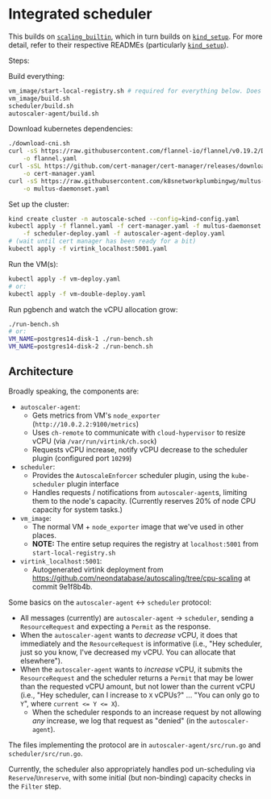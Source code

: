 # Integrated scheduler

This builds on [`scaling_builtin`], which in turn builds on [`kind_setup`]. For more detail, refer
to their respective READMEs (particularly [`kind_setup`]).

[`scaling_builtin`]: ../scaling_builtin
[`kind_setup`]: ../kind_setup

Steps:

Build everything:

```sh
vm_image/start-local-registry.sh # required for everything below. Does nothing on repeat
vm_image/build.sh
scheduler/build.sh
autoscaler-agent/build.sh
```

Download kubernetes dependencies:

```sh
./download-cni.sh
curl -sS https://raw.githubusercontent.com/flannel-io/flannel/v0.19.2/Documentation/kube-flannel.yml \
    -o flannel.yaml
curl -sSL https://github.com/cert-manager/cert-manager/releases/download/v1.8.2/cert-manager.yaml \
    -o cert-manager.yaml
curl -sS https://raw.githubusercontent.com/k8snetworkplumbingwg/multus-cni/master/deployments/multus-daemonset.yml \
    -o multus-daemonset.yaml
```

Set up the cluster:

```sh
kind create cluster -n autoscale-sched --config=kind-config.yaml
kubectl apply -f flannel.yaml -f cert-manager.yaml -f multus-daemonset.yaml \
    -f scheduler-deploy.yaml -f autoscaler-agent-deploy.yaml
# (wait until cert manager has been ready for a bit)
kubectl apply -f virtink_localhost:5001.yaml
```

Run the VM(s):

```sh
kubectl apply -f vm-deploy.yaml
# or:
kubectl apply -f vm-double-deploy.yaml
```

Run pgbench and watch the vCPU allocation grow:

```sh
./run-bench.sh
# or:
VM_NAME=postgres14-disk-1 ./run-bench.sh
VM_NAME=postgres14-disk-2 ./run-bench.sh
```

## Architecture

Broadly speaking, the components are:

* `autoscaler-agent`:
  * Gets metrics from VM's `node_exporter` (`http://10.0.2.2:9100/metrics`)
  * Uses `ch-remote` to communicate with `cloud-hypervisor` to resize vCPU (via `/var/run/virtink/ch.sock`)
  * Requests vCPU increase, notify vCPU decrease to the scheduler plugin (configured port `10299`)
* `scheduler`:
  * Provides the `AutoscaleEnforcer` scheduler plugin, using the `kube-scheduler` plugin interface
  * Handles requests / notifications from `autoscaler-agent`s, limiting them to the node's capacity.
      (Currently reserves 20% of node CPU capacity for system tasks.)
* `vm_image`:
  * The normal VM + `node_exporter` image that we've used in other places.
  * **NOTE:** The entire setup requires the registry at `localhost:5001` from `start-local-registry.sh`
* `virtink_localhost:5001`:
  * Autogenerated virtink deployment from https://github.com/neondatabase/autoscaling/tree/cpu-scaling
    at commit 9e1f8b4b.

Some basics on the `autoscaler-agent` \<-\> `scheduler` protocol:

* All messages (currently) are `autoscaler-agent` -> `scheduler`, sending a `ResourceRequest` and
  expecting a `Permit` as the response.
* When the `autoscaler-agent` wants to *decrease* vCPU, it does that immediately and the
    `ResourceRequest` is informative (i.e., "Hey scheduler, just so you know, I've decreased my
    vCPU. You can allocate that elsewhere").
* When the `autoscaler-agent` wants to *increase* vCPU, it submits the `ResourceRequest` and the
    scheduler returns a `Permit` that may be lower than the requested vCPU amount, but not lower
    than the current vCPU (i.e., "Hey scheduler, can I increase to `X` vCPUs?" ... "You can only go
    to `Y`", where `current <= Y <= X`).
  * When the scheduler responds to an increase request by not allowing *any* increase, we log that
      request as "denied" (in the `autoscaler-agent`).

The files implementing the protocol are in `autoscaler-agent/src/run.go` and `scheduler/src/run.go`.

Currently, the scheduler also appropriately handles pod un-scheduling via `Reserve`/`Unreserve`,
with some initial (but non-binding) capacity checks in the `Filter` step.
